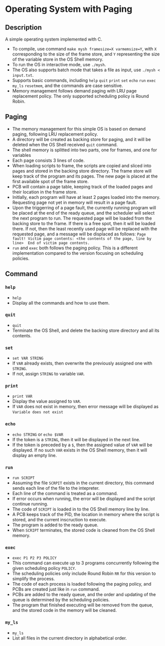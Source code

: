 # Operating System with Paging
 
## Description
A simple operating system implemented with C. 
- To compile, use command `make mysh framesize=X varmemsize=Y`, with `X` corresponding to the size of the frame store, and `Y` representing the size of the variable store in the OS Shell memory. 
- To run the OS in interactive mode, use `./mysh`. 
- The OS also supports batch mode that takes a file as input, use `./mysh < input.txt`.
- Supports basic commands, including `help` `quit` `print` `set` `echo` `run` `exec` `my_ls` `resetmem`, and the commands are case sensitive.
- Memory management follows demand paging with LRU page replacement policy. The only supported scheduling policy is Round Robin.

## Paging
- The memory management for this simple OS is based on demand paging, following LRU replacement policy.
- A directory will be created as backing store for paging, and it will be deleted when the OS Shell received `quit` command.
- The shell memory is splitted into two parts, one for frames, and one for variables
- Each page consists 3 lines of code.
- When loading scripts to frame, the scripts are copied and sliced into pages and stored in the backing store directory. The frame store will keep track of the program and its pages. The new page is placed at the first available spot of the frame store.
- PCB will contain a page table, keeping track of the loaded pages and their location in the frame store. 
- Initlally, each program will have at least 2 pages loaded into the memory. Requesting page not yet in memory will result in a page fault. 
- Upon the triggerring of a page fault, the currently running program will be placed at the end of the ready queue, and the scheduler will select the next program to run. The requested page will be loaded from the backing store to the frame. If there is a free spot, then it will be loaded there. If not, then the least recently used page will be replaced with the requested page, and a message will be displaced as follows:
`Page fault! Victim page contents:
<the contents of the page, line by line> 
End of victim page contents.` 
- `run` and `exec` both follows the paging policy. This is a different implementation compared to the version focusing on scheduling policies.

## Command
### `help`
- `help`
- Display all the commands and how to use them.
### `quit`
- `quit`
- Terminate the OS Shell, and delete the backing store directory and all its contents.
### `set`
- `set VAR STRING`
- If `VAR` already exists, then overwrite the previously assigned one with `STRING`.
- If not, assign `STRING` to variable `VAR`.
### `print`
- `print VAR`
- Display the value assigned to `VAR`.
- If `VAR` does not exist in memory, then error message will be displayed as `Variable does not exist`
### `echo`
- `echo STRING` or `echo $VAR`
- If the token is a `STRING`, then it will be displayed in the next line.
- If the token is preceded by a `$`, then the assigned value of `VAR` will be displayed. If no such `VAR` exists in the OS Shell memory, then it will display an empty line.
### `run`
- `run SCRIPT`
- Assuming the file `SCRPIT` exists in the current directory, this command sends each line of the file to the intepreter.
- Each line of the command is treated as a command.
- If error occurs when running, the error will be displayed and the script continue running.
- The code of `SCRIPT` is loaded in to the OS Shell memory line by line.
- A PCB keeps track of the PID, the location in memory where the script is stored, and the current inscruction to execute.
- The program is added to the ready queue.
- When `SCRIPT` terminates, the stored code is cleaned from the OS Shell memory.
### `exec`
- `exec P1 P2 P3 POLICY`
- This command can execute up to 3 programs concurrently following the given scheduling policy `POLICY`.
- The scheduling policies only include Round Robin `RR` for this version to simplify the process. 
- The code of each process is loaded following the paging policy, and PCBs are created just like in `run` command.
- PCBs are added to the ready queue, and the order and updating of the queue is determined by the scheduling policies.
- The program that finished executing will be removed from the queue, and the stored code in the memory will be cleaned.
### `my_ls`
- `my_ls`
- List all files in the current directory in alphabetical order.
